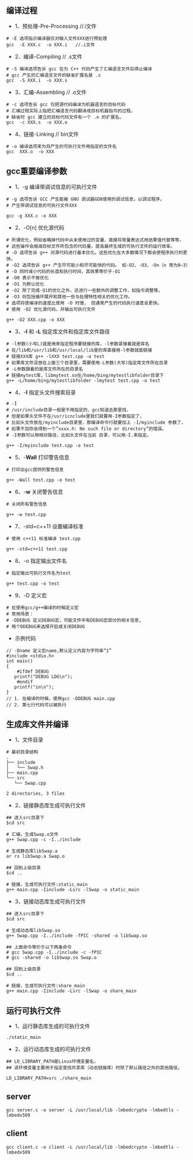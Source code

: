 ## 编译过程

+ 1、预处理-Pre-Processing //.i文件
```
# -E 选项指示编译器仅对输入文件XXX进行预处理
gcc  -E XXX.c  -o XXX.i   //.i文件
```

+ 2、编译-Compiling // .s文件
```
# -S 编译选项告诉 gcc 在为 C++ 代码产生了汇编语言文件后停止编译
# gcc 产生的汇编语言文件的缺省扩展名是 .s 
gcc  -S XXX.i  -o XXX.s
```

+ 3、汇编-Assembling // .o文件
```
# -c 选项告诉 gcc 仅把源代码编译为机器语言的目标代码
# 汇编过程实际上指把汇编语言代码翻译成目标机器指令的过程。
# 缺省时 gcc 建立的目标代码文件有一个 .o 的扩展名。
gcc  -c XXX.s  -o XXX.o
```

+ 4、链接-Linking // bin文件
```
# -o 编译选项来为将产生的可执行文件用指定的文件名
gcc  XXX.o  -o XXX
```


## gcc重要编译参数
+ 1、-g 编译带调试信息的可执行文件
```
# -g 选项告诉 GCC 产生能被 GNU 调试器GDB使用的调试信息，以调试程序。
# 产生带调试信息的可执行文件XXX

gcc -g XXX.c -o XXX
```
+ 2、-O[n] 优化源代码
```
# 所谓优化，例如省略掉代码中从未使用过的变量、直接将常量表达式用结果值代替等等，
# 这些操作会缩减目标文件所包含的代码量，提高最终生成的可执行文件的运行效率。
# -O 选项告诉 g++ 对源代码进行基本优化。这些优化在大多数情况下都会使程序执行的更快。 
# -O2 选项告诉 g++ 产生尽可能小和尽可能快的代码。 如-O2，-O3，-On（n 常为0–3）
# -O 同时减小代码的长度和执行时间，其效果等价于-O1
# -O0 表示不做优化
# -O1 为默认优化
# -O2 除了完成-O1的优化之外，还进行一些额外的调整工作，如指令调整等。
# -O3 则包括循环展开和其他一些与处理特性相关的优化工作。
# 选项将使编译的速度比使用 -O 时慢， 但通常产生的代码执行速度会更快。
# 使用 -O2 优化源代码，并输出可执行文件

g++ -O2 XXX.cpp -o XXX
```
+ 3、**-l** 和 **-L** 指定库文件和指定库文件路径
```
# -l参数(小写L)就是用来指定程序要链接的库，-l参数紧接着就是库名
# 在/lib和/usr/lib和/usr/local/lib里的库直接用-l参数就能链接
# 链接XXX库 g++ -lXXX test.cpp -o test
# 如果库文件没放在上面三个目录里，需要使用-L参数(大写)指定库文件所在目录
# -L参数跟着的是库文件所在的目录名
# 链接mytest库，libmytest.so在/home/bing/mytestlibfolder目录下
g++ -L/home/bing/mytestlibfolder -lmytest test.cpp -o test
```
+ 4、-**I** 指定头文件搜索目录
```
# -I 
# /usr/include目录一般是不用指定的，gcc知道去那里找，
# 但是如果头文件不在/usr/icnclude里我们就要用-I参数指定了，
# 比如头文件放在/myinclude目录里，那编译命令行就要加上 -I/myinclude 参数了，
# 如果不加你会得到一个”xxxx.h: No such file or directory”的错误。
# -I参数可以用相对路径，比如头文件在当前 目录，可以用-I.来指定。

g++ -I/myinclude test.cpp -o test
```
+ 5、-**Wall** 打印警告信息
```
# 打印出gcc提供的警告信息

g++ -Wall test.cpp -o test
```
+ 6、-**w** 关闭警告信息
```
# 关闭所有警告信息

g++ -w test.cpp
```
+ 7、-std=c++11 设置编译标准
```
# 使用 c++11 标准编译 test.cpp

g++ -std=c++11 test.cpp
```
+ 8、-o 指定输出文件名
```
# 指定输出可执行文件名为test

g++ test.cpp -o test
```
+ 9、-D 定义宏
```
# 在使用gcc/g++编译的时候定义宏
# 常用场景：
# -DDEBUG 定义DEBUG宏，可能文件中有DEBUG宏部分的相关信息,
# 用个DDEBUG来选择开启或关闭DEBUG
```
+ 示例代码
```
// -Dname 定义宏name,默认定义内容为字符串“1”
#include <stdio.h>
int main()
{
    #ifdef DEBUG
   printf("DEBUG LOG\n");
    #endif
   printf("in\n");
}
// 1. 在编译的时候，使用gcc -DDEBUG main.cpp
// 2. 第七行代码可以被执行
```


## 生成库文件并编译
+ 1、文件目录
```
# 最初目录结构
.
├── include
│   └── Swap.h
├── main.cpp
└── src
   └── Swap.cpp
    
2 directories, 3 files
```
+ 2、链接静态库生成可执行文件
```
## 进入src目录下
$cd src

# 汇编，生成Swap.o文件
g++ Swap.cpp -c -I../include

# 生成静态库libSwap.a
ar rs libSwap.a Swap.o

## 回到上级目录
$cd ..

# 链接，生成可执行文件:static_main
g++ main.cpp -Iinclude -Lsrc -lSwap -o static_main
```
+ 3、链接动态库生成可执行文件
```
## 进入src目录下
$cd src

# 生成动态库libSwap.so
g++ Swap.cpp -I../include -fPIC -shared -o libSwap.so

## 上面命令等价于以下两条命令
# gcc Swap.cpp -I../include -c -fPIC
# gcc -shared -o libSwap.so Swap.o

## 回到上级目录
$cd ..

# 链接，生成可执行文件:share_main
g++ main.cpp -Iinclude -Lsrc -lSwap -o share_main
```
## 运行可执行文件
+ 1、运行静态库生成的可执行文件
```
./static_main
```
+ 2、运行动态库生成的可执行文件
```
## LD_LIBRARY_PATH是Linux环境变量名，
## 该环境变量主要用于指定查找共享库（动态链接库）时除了默认路径之外的其他路径。

LD_LIBRARY_PATH=src ./share_main
```

## server
```
gcc server.c -o server -L /usr/local/lib -lmbedcrypto -lmbedtls -lmbedx509
```

## client
```
gcc client.c -o client -L /usr/local/lib -lmbedcrypto -lmbedtls -lmbedx509
```

